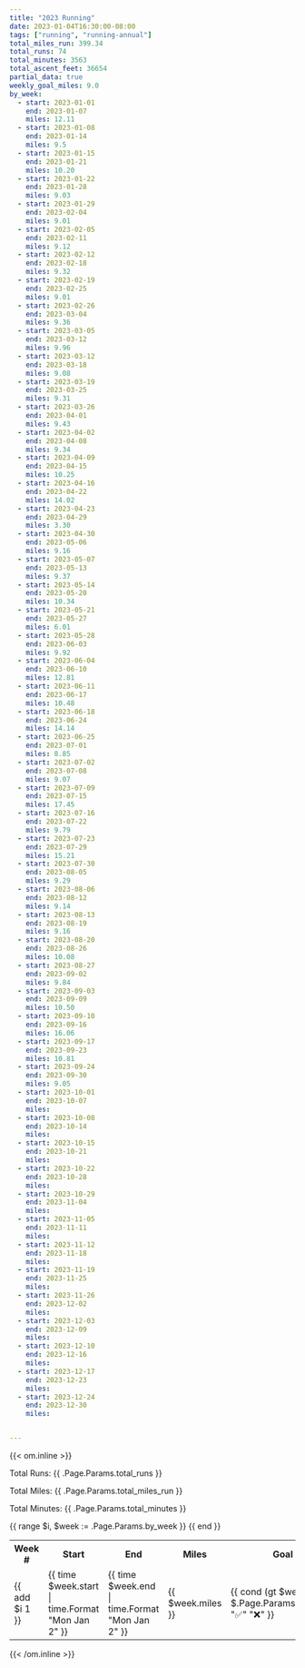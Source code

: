 ```yaml
---
title: "2023 Running"
date: 2023-01-04T16:30:00-08:00
tags: ["running", "running-annual"]
total_miles_run: 399.34
total_runs: 74
total_minutes: 3563
total_ascent_feet: 36654
partial_data: true
weekly_goal_miles: 9.0
by_week:
  - start: 2023-01-01
    end: 2023-01-07
    miles: 12.11
  - start: 2023-01-08
    end: 2023-01-14
    miles: 9.5
  - start: 2023-01-15
    end: 2023-01-21
    miles: 10.20
  - start: 2023-01-22
    end: 2023-01-28
    miles: 9.03
  - start: 2023-01-29
    end: 2023-02-04
    miles: 9.01
  - start: 2023-02-05
    end: 2023-02-11
    miles: 9.12
  - start: 2023-02-12
    end: 2023-02-18
    miles: 9.32
  - start: 2023-02-19
    end: 2023-02-25
    miles: 9.01
  - start: 2023-02-26
    end: 2023-03-04
    miles: 9.36
  - start: 2023-03-05
    end: 2023-03-12
    miles: 9.96
  - start: 2023-03-12
    end: 2023-03-18
    miles: 9.08
  - start: 2023-03-19
    end: 2023-03-25
    miles: 9.31
  - start: 2023-03-26
    end: 2023-04-01
    miles: 9.43
  - start: 2023-04-02
    end: 2023-04-08
    miles: 9.34
  - start: 2023-04-09
    end: 2023-04-15
    miles: 10.25
  - start: 2023-04-16
    end: 2023-04-22
    miles: 14.02
  - start: 2023-04-23
    end: 2023-04-29
    miles: 3.30
  - start: 2023-04-30
    end: 2023-05-06
    miles: 9.16
  - start: 2023-05-07
    end: 2023-05-13
    miles: 9.37
  - start: 2023-05-14
    end: 2023-05-20
    miles: 10.34
  - start: 2023-05-21
    end: 2023-05-27
    miles: 6.01
  - start: 2023-05-28
    end: 2023-06-03
    miles: 9.92
  - start: 2023-06-04
    end: 2023-06-10
    miles: 12.81
  - start: 2023-06-11
    end: 2023-06-17
    miles: 10.48
  - start: 2023-06-18
    end: 2023-06-24
    miles: 14.14
  - start: 2023-06-25
    end: 2023-07-01
    miles: 8.85
  - start: 2023-07-02
    end: 2023-07-08
    miles: 9.07
  - start: 2023-07-09
    end: 2023-07-15
    miles: 17.45
  - start: 2023-07-16
    end: 2023-07-22
    miles: 9.79
  - start: 2023-07-23
    end: 2023-07-29
    miles: 15.21
  - start: 2023-07-30
    end: 2023-08-05
    miles: 9.29
  - start: 2023-08-06
    end: 2023-08-12
    miles: 9.14
  - start: 2023-08-13
    end: 2023-08-19
    miles: 9.16
  - start: 2023-08-20
    end: 2023-08-26
    miles: 10.08
  - start: 2023-08-27
    end: 2023-09-02
    miles: 9.84
  - start: 2023-09-03
    end: 2023-09-09
    miles: 10.50
  - start: 2023-09-10
    end: 2023-09-16
    miles: 16.06
  - start: 2023-09-17
    end: 2023-09-23
    miles: 10.81
  - start: 2023-09-24
    end: 2023-09-30
    miles: 9.05
  - start: 2023-10-01
    end: 2023-10-07
    miles: 
  - start: 2023-10-08
    end: 2023-10-14
    miles: 
  - start: 2023-10-15
    end: 2023-10-21
    miles: 
  - start: 2023-10-22
    end: 2023-10-28
    miles: 
  - start: 2023-10-29
    end: 2023-11-04
    miles: 
  - start: 2023-11-05
    end: 2023-11-11
    miles: 
  - start: 2023-11-12
    end: 2023-11-18
    miles: 
  - start: 2023-11-19
    end: 2023-11-25
    miles: 
  - start: 2023-11-26
    end: 2023-12-02
    miles: 
  - start: 2023-12-03
    end: 2023-12-09
    miles: 
  - start: 2023-12-10
    end: 2023-12-16
    miles: 
  - start: 2023-12-17
    end: 2023-12-23
    miles: 
  - start: 2023-12-24
    end: 2023-12-30
    miles: 


---
```


{{< om.inline >}}
<p>Total Runs: {{ .Page.Params.total_runs }}</p>
<p>Total Miles: {{ .Page.Params.total_miles_run }}</p>
<p>Total Minutes: {{ .Page.Params.total_minutes }}</p>

<table>
  <tr>
    <th>Week #</th>
    <th>Start</th>
    <th>End</th>
    <th>Miles</th>
    <th>Goal Complete</th>
  </tr>
  {{ range $i, $week := .Page.Params.by_week }}
    <tr>
      <td>{{ add $i 1 }}</td>
      <td>{{ time $week.start | time.Format "Mon Jan 2" }}</td>
      <td>{{ time $week.end | time.Format "Mon Jan 2" }}</td>
      <td>{{ $week.miles }}</td>
      <td>{{ cond (gt $week.miles $.Page.Params.weekly_goal_miles) "✅" "❌" }}</td>
    </tr>
  {{ end }}


</table>
{{< /om.inline >}}

